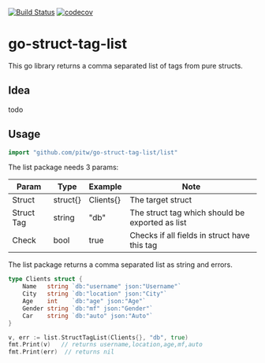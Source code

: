 [![Build Status](https://travis-ci.org/pitw/go-struct-tag-list.svg?branch=master)](https://travis-ci.org/pitw/go-struct-tag-list)
[![codecov](https://codecov.io/gh/pitw/go-struct-tag-list/branch/master/graph/badge.svg)](https://codecov.io/gh/pitw/go-struct-tag-list)

# go-struct-tag-list

This go library returns a comma separated list of tags from pure structs.

## Idea

todo


## Usage ##

```go
import "github.com/pitw/go-struct-tag-list/list"
```

The list package needs 3 params:

| Param      | Type     | Example   | Note                                            |
|------------|----------|-----------|-------------------------------------------------|
| Struct     | struct{} | Clients{} | The target struct                               |
| Struct Tag | string   | "db"      | The struct tag which should be exported as list |
| Check      | bool     | true      | Checks if all fields in struct have this tag    |


The list package returns a comma separated list as string and errors.


```go
type Clients struct {
	Name   string `db:"username" json:"Username"`
	City   string `db:"location" json:"City"`
	Age    int    `db:"age" json:"Age"`
	Gender string `db:"mf" json:"Gender"`
	Car    string `db:"auto" json:"Auto"`
}

v, err := list.StructTagList(Clients{}, "db", true)
fmt.Print(v)   // returns username,location,age,mf,auto
fmt.Print(err)  // returns nil
  
```
